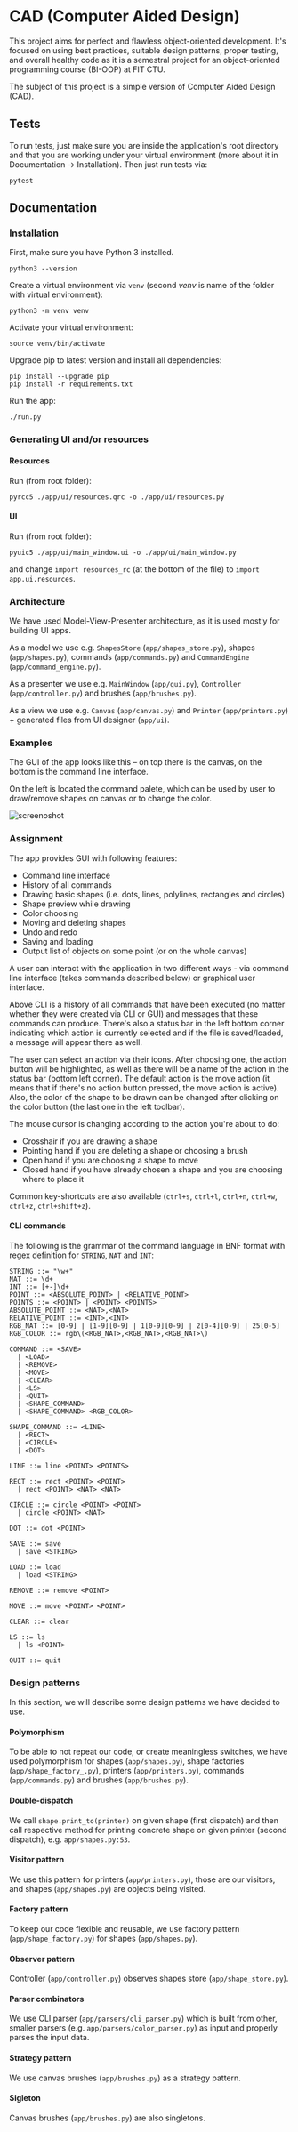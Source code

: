 # CAD (Computer Aided Design)

This project aims for perfect and flawless object-oriented development. It's focused on using best practices, suitable design patterns, proper testing, and overall healthy code as it is a semestral project for an object-oriented programming course (BI-OOP) at FIT CTU.

The subject of this project is a simple version of Computer Aided Design (CAD).

## Tests

To run tests, just make sure you are inside the application's root directory and that you are working under your virtual environment (more about it in Documentation -> Installation). Then just run tests via:

```shell
pytest
```

## Documentation

### Installation

First, make sure you have Python 3 installed.

```shell
python3 --version
```

Create a virtual environment via `venv` (second *venv* is name of the folder with virtual environment):

```shell
python3 -m venv venv
```

Activate your virtual environment:

```shell
source venv/bin/activate
```

Upgrade pip to latest version and install all dependencies:

```shell
pip install --upgrade pip
pip install -r requirements.txt
```

Run the app:

```shell
./run.py
```

### Generating UI and/or resources

#### Resources

Run (from root folder):

```shell
pyrcc5 ./app/ui/resources.qrc -o ./app/ui/resources.py
```

#### UI

Run (from root folder):

```shell
pyuic5 ./app/ui/main_window.ui -o ./app/ui/main_window.py
```

and change `import resources_rc` (at the bottom of the file) to `import app.ui.resources`.

### Architecture

We have used Model-View-Presenter architecture, as it is used mostly for building UI apps.

As a model we use e.g. `ShapesStore` (`app/shapes_store.py`), shapes (`app/shapes.py`), commands (`app/commands.py`) and `CommandEngine` (`app/command_engine.py`).

As a presenter we use e.g. `MainWindow` (`app/gui.py`), `Controller` (`app/controller.py`) and brushes (`app/brushes.py`).

As a view we use e.g. `Canvas` (`app/canvas.py`) and `Printer` (`app/printers.py`) + generated files from UI designer (`app/ui`).

### Examples

The GUI of the app looks like this – on top there is the canvas, on the bottom is the command line interface.

On the left is located the command palete, which can be used by user to draw/remove shapes on canvas or to change the color.

![screenoshot](screenshot.png)

### Assignment

The app provides GUI with following features:

* Command line interface
* History of all commands
* Drawing basic shapes (i.e. dots, lines, polylines, rectangles and circles)
* Shape preview while drawing
* Color choosing
* Moving and deleting shapes
* Undo and redo
* Saving and loading
* Output list of objects on some point (or on the whole canvas)

A user can interact with the application in two different ways - via command line interface (takes commands described below) or graphical user interface.

Above CLI is a history of all commands that have been executed (no matter whether they were created via CLI or GUI) and messages that these commands can produce. There's also a status bar in the left bottom corner indicating which action is currently selected and if the file is saved/loaded, a message will appear there as well.

The user can select an action via their icons. After choosing one, the action button will be highlighted, as well as there will be a name of the action in the status bar (bottom left corner). The default action is the move action (it means that if there's no action button pressed, the move action is active). Also, the color of the shape to be drawn can be changed after clicking on the color button (the last one in the left toolbar).

The mouse cursor is changing according to the action you're about to do:

* Crosshair if you are drawing a shape
* Pointing hand if you are deleting a shape or choosing a brush
* Open hand if you are choosing a shape to move
* Closed hand if you have already chosen a shape and you are choosing where to place it

Common key-shortcuts are also available (`ctrl+s`, `ctrl+l`, `ctrl+n`, `ctrl+w`, `ctrl+z`, `ctrl+shift+z`).

#### CLI commands

The following is the grammar of the command language in BNF format with regex definition for `STRING`, `NAT` and `INT`:

```
STRING ::= "\w+"
NAT ::= \d+
INT ::= [+-]\d+ 
POINT ::= <ABSOLUTE_POINT> | <RELATIVE_POINT>
POINTS ::= <POINT> | <POINT> <POINTS> 
ABSOLUTE_POINT ::= <NAT>,<NAT>
RELATIVE_POINT ::= <INT>,<INT>
RGB_NAT ::= [0-9] | [1-9][0-9] | 1[0-9][0-9] | 2[0-4][0-9] | 25[0-5]
RGB_COLOR ::= rgb\(<RGB_NAT>,<RGB_NAT>,<RGB_NAT>\)

COMMAND ::= <SAVE> 
  | <LOAD> 
  | <REMOVE> 
  | <MOVE> 
  | <CLEAR> 
  | <LS> 
  | <QUIT>
  | <SHAPE_COMMAND> 
  | <SHAPE_COMMAND> <RGB_COLOR>

SHAPE_COMMAND ::= <LINE> 
  | <RECT>
  | <CIRCLE> 
  | <DOT>

LINE ::= line <POINT> <POINTS>

RECT ::= rect <POINT> <POINT>
  | rect <POINT> <NAT> <NAT>

CIRCLE ::= circle <POINT> <POINT>
  | circle <POINT> <NAT>

DOT ::= dot <POINT>

SAVE ::= save
  | save <STRING>

LOAD ::= load 
  | load <STRING>

REMOVE ::= remove <POINT>

MOVE ::= move <POINT> <POINT>

CLEAR ::= clear

LS ::= ls
  | ls <POINT>

QUIT ::= quit
```


### Design patterns

In this section, we will describe some design patterns we have decided to use.

#### Polymorphism

To be able to not repeat our code, or create meaningless switches, we have used polymorphism for shapes (`app/shapes.py`), shape factories (`app/shape_factory_.py`), printers (`app/printers.py`), commands (`app/commands.py`) and brushes (`app/brushes.py`).

#### Double-dispatch

We call `shape.print_to(printer)` on given shape (first dispatch) and then call respective method for printing concrete shape on given printer (second dispatch), e.g. `app/shapes.py:53`.

#### Visitor pattern

We use this pattern for printers (`app/printers.py`), those are our visitors, and shapes (`app/shapes.py`) are objects being visited.

#### Factory pattern

To keep our code flexible and reusable, we use factory pattern (`app/shape_factory.py`) for shapes (`app/shapes.py`).

#### Observer pattern

Controller (`app/controller.py`) observes shapes store (`app/shape_store.py`).

#### Parser combinators

We use CLI parser (`app/parsers/cli_parser.py`) which is built from other, smaller parsers (e.g. `app/parsers/color_parser.py`) as input and properly parses the input data.

#### Strategy pattern

We use canvas brushes (`app/brushes.py`) as a strategy pattern.

#### Sigleton

Canvas brushes (`app/brushes.py`) are also singletons.
